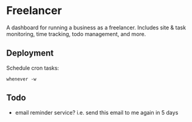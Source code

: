 # Freelancer

A dashboard for running a business as a freelancer. Includes site & task monitoring, time tracking, todo management, and more.

## Deployment

Schedule cron tasks:

    whenever -w


## Todo

* email reminder service?  i.e. send this email to me again in 5 days

